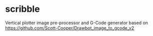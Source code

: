 # scribble
Vertical plotter image pre-processor and G-Code generator based on https://github.com/Scott-Cooper/Drawbot_image_to_gcode_v2
